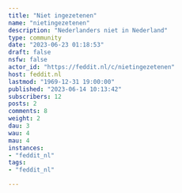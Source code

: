 ```yaml
---
title: "Niet ingezetenen" 
name: "nietingezetenen"
description: "Nederlanders niet in Nederland"
type: community
date: "2023-06-23 01:18:53"
draft: false
nsfw: false
actor_id: "https://feddit.nl/c/nietingezetenen"
host: feddit.nl
lastmod: "1969-12-31 19:00:00"
published: "2023-06-14 10:13:42"
subscribers: 12
posts: 2
comments: 8
weight: 2
dau: 3
wau: 4
mau: 4
instances:
- "feddit_nl"
tags: 
- "feddit_nl"

---
```

